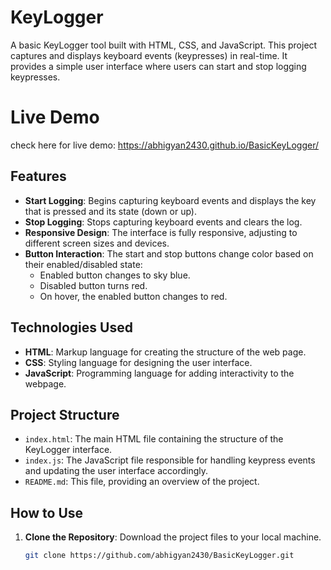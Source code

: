 # KeyLogger

A basic KeyLogger tool built with HTML, CSS, and JavaScript. This project captures and displays keyboard events (keypresses) in real-time. It provides a simple user interface where users can start and stop logging keypresses.

# Live Demo
check here for live demo: https://abhigyan2430.github.io/BasicKeyLogger/

## Features

- **Start Logging**: Begins capturing keyboard events and displays the key that is pressed and its state (down or up).
- **Stop Logging**: Stops capturing keyboard events and clears the log.
- **Responsive Design**: The interface is fully responsive, adjusting to different screen sizes and devices.
- **Button Interaction**: The start and stop buttons change color based on their enabled/disabled state:
  - Enabled button changes to sky blue.
  - Disabled button turns red.
  - On hover, the enabled button changes to red.

## Technologies Used

- **HTML**: Markup language for creating the structure of the web page.
- **CSS**: Styling language for designing the user interface.
- **JavaScript**: Programming language for adding interactivity to the webpage.

## Project Structure

- `index.html`: The main HTML file containing the structure of the KeyLogger interface.
- `index.js`: The JavaScript file responsible for handling keypress events and updating the user interface accordingly.
- `README.md`: This file, providing an overview of the project.

## How to Use

1. **Clone the Repository**: Download the project files to your local machine.
   ```bash
   git clone https://github.com/abhigyan2430/BasicKeyLogger.git
